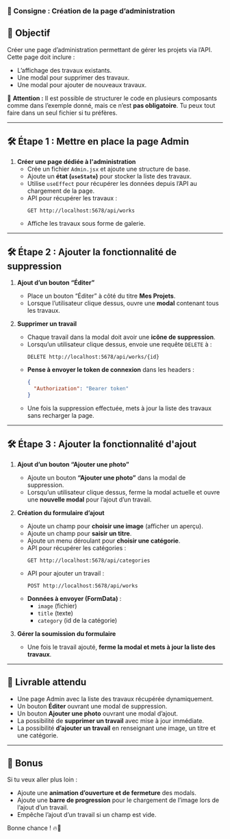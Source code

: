 ### 🚀 Consigne : Création de la page d’administration

## 🎯 Objectif

Créer une page d’administration permettant de gérer les projets via l’API. Cette page doit inclure :

- L’affichage des travaux existants.
- Une modal pour supprimer des travaux.
- Une modal pour ajouter de nouveaux travaux.

📌 **Attention :** Il est possible de structurer le code en plusieurs composants comme dans l’exemple donné, mais ce n’est **pas obligatoire**. Tu peux tout faire dans un seul fichier si tu préfères.

---

## 🛠 Étape 1 : Mettre en place la page Admin

1. **Créer une page dédiée à l'administration**
   - Crée un fichier `Admin.jsx` et ajoute une structure de base.
   - Ajoute un **état (`useState`)** pour stocker la liste des travaux.
   - Utilise `useEffect` pour récupérer les données depuis l’API au chargement de la page.
   - API pour récupérer les travaux :
     ```http
     GET http://localhost:5678/api/works
     ```
   - Affiche les travaux sous forme de galerie.

---

## 🛠 Étape 2 : Ajouter la fonctionnalité de suppression

1. **Ajout d’un bouton “Éditer”**

   - Place un bouton “Éditer” à côté du titre **Mes Projets**.
   - Lorsque l’utilisateur clique dessus, ouvre une **modal** contenant tous les travaux.
2. **Supprimer un travail**

   - Chaque travail dans la modal doit avoir une **icône de suppression**.
   - Lorsqu’un utilisateur clique dessus, envoie une requête `DELETE` à :
     ```http
     DELETE http://localhost:5678/api/works/{id}
     ```
   - **Pense à envoyer le token de connexion** dans les headers :
     ```json
     {
       "Authorization": "Bearer token"
     }
     ```
   - Une fois la suppression effectuée, mets à jour la liste des travaux sans recharger la page.

---

## 🛠 Étape 3 : Ajouter la fonctionnalité d'ajout

1. **Ajout d’un bouton “Ajouter une photo”**

   - Ajoute un bouton **“Ajouter une photo”** dans la modal de suppression.
   - Lorsqu’un utilisateur clique dessus, ferme la modal actuelle et ouvre une **nouvelle modal** pour l’ajout d’un travail.
2. **Création du formulaire d’ajout**

   - Ajoute un champ pour **choisir une image** (afficher un aperçu).
   - Ajoute un champ pour **saisir un titre**.
   - Ajoute un menu déroulant pour **choisir une catégorie**.
   - API pour récupérer les catégories :
     ```http
     GET http://localhost:5678/api/categories
     ```
   - API pour ajouter un travail :
     ```http
     POST http://localhost:5678/api/works
     ```
   - **Données à envoyer (FormData)** :
     - `image` (fichier)
     - `title` (texte)
     - `category` (id de la catégorie)
3. **Gérer la soumission du formulaire**

   - Une fois le travail ajouté, **ferme la modal et mets à jour la liste des travaux**.

---

## 🎯 Livrable attendu

- Une page Admin avec la liste des travaux récupérée dynamiquement.
- Un bouton **Éditer** ouvrant une modal de suppression.
- Un bouton **Ajouter une photo** ouvrant une modal d’ajout.
- La possibilité de **supprimer un travail** avec mise à jour immédiate.
- La possibilité **d’ajouter un travail** en renseignant une image, un titre et une catégorie.

---

## 🚀 Bonus

Si tu veux aller plus loin :

- Ajoute une **animation d’ouverture et de fermeture** des modals.
- Ajoute une **barre de progression** pour le chargement de l’image lors de l’ajout d’un travail.
- Empêche l’ajout d’un travail si un champ est vide.

Bonne chance ! 🔥💪
